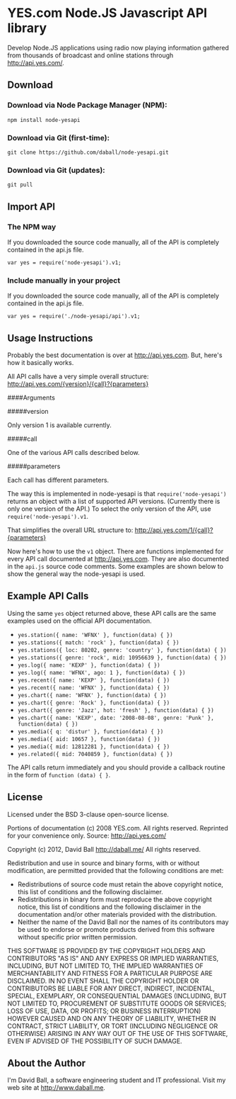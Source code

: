 # YES.com Node.JS Javascript API library

Develop Node.JS applications using radio now playing information gathered from thousands of broadcast and online stations through <http://api.yes.com/>.

## Download

### Download via Node Package Manager (NPM):

`npm install node-yesapi`

### Download via Git (first-time):

`git clone https://github.com/daball/node-yesapi.git`

### Download via Git (updates):

`git pull`

## Import API

### The NPM way

If you downloaded the source code manually, all of the API is completely contained in the api.js file.

`var yes = require('node-yesapi').v1;`

### Include manually in your project

If you downloaded the source code manually, all of the API is completely contained in the api.js file.

`var yes = require('./node-yesapi/api').v1;`

## Usage Instructions

Probably the best documentation is over at <http://api.yes.com>. But, here's how it basically works.

All API calls have a very simple overall structure: http://api.yes.com/{version}/{call}?{parameters}

####Arguments

#####version

Only version 1 is available currently.

#####call

One of the various API calls described below.

#####parameters

Each call has different parameters. 

The way this is implemented in node-yesapi is that `require('node-yesapi')` returns an object with a list of supported API versions. (Currently there is only one version of the API.) To select the only version of the API, use `require('node-yesapi').v1`.

That simplifies the overall URL structure to: http://api.yes.com/1/{call}?{parameters}

Now here's how to use the `v1` object. There are functions implemented for every API call documented at <http://api.yes.com>. They are also documented in the `api.js` source code comments. Some examples are shown below to show the general way the node-yesapi is used.

## Example API Calls

Using the same `yes` object returned above, these API calls are the same examples used on the official API documentation.

* `yes.station({ name: 'WFNX' }, function(data) { })`
* `yes.stations({ match: 'rock' }, function(data) { })`
* `yes.stations({ loc: 80202, genre: 'country' }, function(data) { })`
* `yes.stations({ genre: 'rock', mid: 10956639 }, function(data) { })`
* `yes.log({ name: 'KEXP' }, function(data) { })`
* `yes.log({ name: 'WFNX', ago: 1 }, function(data) { })`
* `yes.recent({ name: 'KEXP' }, function(data) { })`
* `yes.recent({ name: 'WFNX' }, function(data) { })`
* `yes.chart({ name: 'WFNX' }, function(data) { })`
* `yes.chart({ genre: 'Rock' }, function(data) { })`
* `yes.chart({ genre: 'Jazz', hot: 'fresh' }, function(data) { })`
* `yes.chart({ name: 'KEXP', date: '2008-08-08', genre: 'Punk' }, function(data) { })`
* `yes.media({ q: 'distur' }, function(data) { })`
* `yes.media({ aid: 10657 }, function(data) { })`
* `yes.media({ mid: 12812281 }, function(data) { })`
* `yes.related({ mid: 7040859 }, function(data) { })`

The API calls return immediately and you should provide a callback routine in the form of `function (data) { }`.

## License

Licensed under the BSD 3-clause open-source license.

Portions of documentation (c) 2008 YES.com. All rights reserved. Reprinted for your convenience only. Source: http://api.yes.com/

Copyright (c) 2012, David Ball <http://daball.me/>
All rights reserved.

Redistribution and use in source and binary forms, with or without modification, are permitted provided that the following conditions are met:
* Redistributions of source code must retain the above copyright notice, this list of conditions and the following disclaimer.
* Redistributions in binary form must reproduce the above copyright notice, this list of conditions and the following disclaimer in the documentation and/or other materials provided with the distribution.
* Neither the name of the David Ball nor the names of its contributors may be used to endorse or promote products derived from this software without specific prior written permission.

THIS SOFTWARE IS PROVIDED BY THE COPYRIGHT HOLDERS AND CONTRIBUTORS "AS IS" AND ANY EXPRESS OR IMPLIED WARRANTIES, INCLUDING, BUT NOT LIMITED TO, THE IMPLIED WARRANTIES OF MERCHANTABILITY AND FITNESS FOR A PARTICULAR PURPOSE ARE DISCLAIMED. IN NO EVENT SHALL THE COPYRIGHT HOLDER OR CONTRIBUTORS BE LIABLE FOR ANY DIRECT, INDIRECT, INCIDENTAL, SPECIAL, EXEMPLARY, OR CONSEQUENTIAL DAMAGES (INCLUDING, BUT NOT LIMITED TO, PROCUREMENT OF SUBSTITUTE GOODS OR SERVICES; LOSS OF USE, DATA, OR PROFITS; OR BUSINESS INTERRUPTION) HOWEVER CAUSED AND ON ANY THEORY OF LIABILITY, WHETHER IN CONTRACT, STRICT LIABILITY, OR TORT (INCLUDING NEGLIGENCE OR OTHERWISE) ARISING IN ANY WAY OUT OF THE USE OF THIS SOFTWARE, EVEN IF ADVISED OF THE POSSIBILITY OF SUCH DAMAGE.

## About the Author

I'm David Ball, a software engineering student and IT professional. Visit my web site at <http://www.daball.me>.
